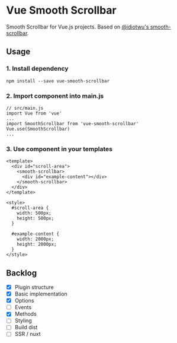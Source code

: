 # Vue Smooth Scrollbar
Smooth Scrollbar for Vue.js projects. Based on [@idiotwu's smooth-scrollbar](https://idiotwu.github.io/smooth-scrollbar/).
## Usage
### 1. Install dependency

```
npm install --save vue-smooth-scrollbar
```
### 2. Import component into main.js
```
// src/main.js
import Vue from 'vue'
...
import SmoothScrollbar from 'vue-smooth-scrollbar'
Vue.use(SmoothScrollbar)
...
```
### 3. Use component in your templates
```
<template>
  <div id="scroll-area">
    <smooth-scrollbar>
      <div id="example-content"></div>
    </smooth-scrollbar>
  </div>
</template>

<style>
  #scroll-area {
    width: 500px;
    height: 500px;
  }

  #example-content {
    width: 2000px;
    height: 2000px;
  }
</style>
```

## Backlog
* [x] Plugin structure
* [x] Basic implementation
* [x] Options
* [ ] Events
* [x] Methods
* [ ] Styling
* [ ] Build dist
* [ ] SSR / nuxt